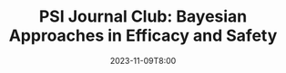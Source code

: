 ---
# Documentation: https://wowchemy.com/docs/managing-content/
type: webinar
title: "PSI Journal Club: Bayesian Approaches in Efficacy and Safety"
url_freeregister: https://www.psiweb.org/events/event-item/2023/11/09/default-calendar/psi-journal-club-bayesian-approaches-in-efficacy-and-safety
date: 2023-11-09T8:00
all_day: false
speaker: ""
---